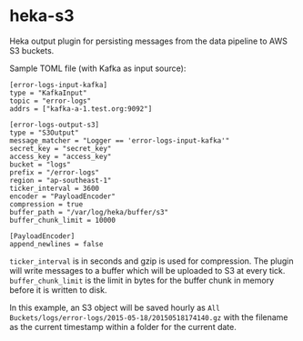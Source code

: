 # heka-s3

Heka output plugin for persisting messages from the data pipeline to AWS S3 buckets.

Sample TOML file (with Kafka as input source):

```
[error-logs-input-kafka]
type = "KafkaInput"
topic = "error-logs"
addrs = ["kafka-a-1.test.org:9092"]

[error-logs-output-s3]
type = "S3Output"
message_matcher = "Logger == 'error-logs-input-kafka'"
secret_key = "secret_key"
access_key = "access_key"
bucket = "logs"
prefix = "/error-logs"
region = "ap-southeast-1"
ticker_interval = 3600
encoder = "PayloadEncoder"
compression = true
buffer_path = "/var/log/heka/buffer/s3"
buffer_chunk_limit = 10000 

[PayloadEncoder]
append_newlines = false
```
`ticker_interval` is in seconds and gzip is used for compression. The plugin will write messages to a buffer which will be uploaded to S3 at every tick. `buffer_chunk_limit` is the limit in bytes for the buffer chunk in memory before it is written to disk.

In this example, an S3 object will be saved hourly as `All Buckets/logs/error-logs/2015-05-18/20150518174140.gz` with the filename as the current timestamp within a folder for the current date.
